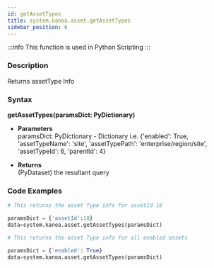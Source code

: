 ```yaml
---
id: getAssetTypes
title: system.kanoa.asset.getAssetTypes
sidebar_position: 6
---
```


:::info
This function is used in Python Scripting
:::


### Description
Returns assetType Info 

### Syntax
**getAssetTypes(paramsDict: PyDictionary)**

- **Parameters**  
    paramsDict: PyDictionary - Dictionary i.e. {'enabled': True, 'assetTypeName': 'site', 'assetTypePath': 'enterprise/region/site', 'assetTypeId': 6, 'parentId': 4}

- **Returns**  
    (PyDataset) the resultant query

### Code Examples

```py
# This returns the asset Type info for assetId 18

paramsDict = {'assetId':18}
data=system.kanoa.asset.getAssetTypes(paramsDict)

```

```py
# This returns the asset Type info for all enabled assets

paramsDict = {'enabled': True}
data=system.kanoa.asset.getAssetTypes(paramsDict)
```
